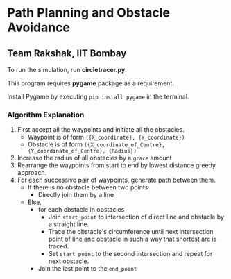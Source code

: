 # Path Planning and Obstacle Avoidance
## Team Rakshak, IIT Bombay

To run the simulation, run **circletracer.py**.

This program requires **pygame** package as a requirement.

Install Pygame by executing `pip install pygame` in the terminal.

### Algorithm Explanation
1. First accept all the waypoints and initiate all the obstacles.
    - Waypoint is of form `({X_coordinate}, {Y_coordinate})`
    - Obstacle is of form `({X_coordinate_of_Centre}, {Y_coordinate_of_Centre}, {Radius})`
2. Increase the radius of all obstacles by a `grace` amount
3. Rearrange the waypoints from start to end by lowest distance greedy approach.
4. For each successive pair of waypoints, generate path between them.
    - If there is no obstacle between two points
        - Directly join them by a line
    - Else, 
        - for each obstacle in obstacles
            - Join `start_point` to intersection of direct line and obstacle by a straight line.
            - Trace the obstacle's circumference until next intersection point of line and obstacle in such a way that shortest arc is traced.
            - Set `start_point` to the second intersection and repeat for next obstacle.
        - Join the last point to the `end_point`
        
